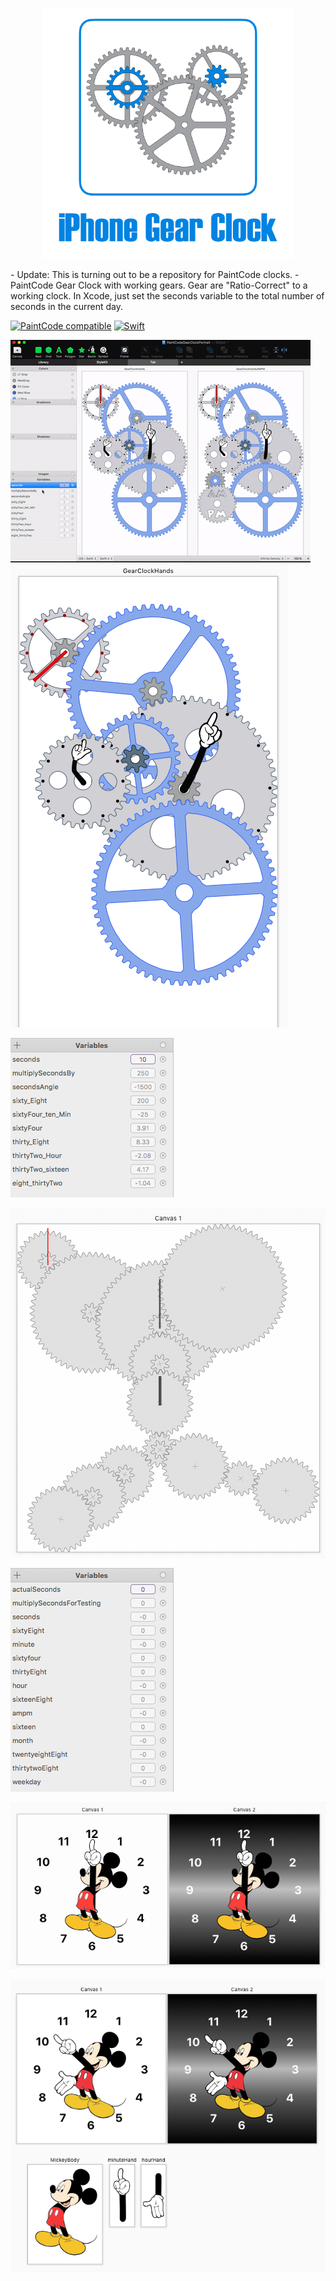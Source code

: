 

<p align="center" >
  <img src="https://raw.githubusercontent.com/evision1/PaintCodeGearClock/master/iOSGearClockLogo.png" width=400px height=401 alt="SwiftDate" title="SwiftDate">
</p>
- Update: This is turning out to be a repository for PaintCode clocks. 
- PaintCode Gear Clock with working gears. Gear are "Ratio-Correct" to a working clock. In Xcode, just set the seconds variable to the total number of seconds in the current day.

[![PaintCode compatible](https://img.shields.io/badge/PaintCode-3.3.1-blue.svg)](https://www.paintcodeapp.com/) [![Swift](https://img.shields.io/badge/Swift-4.0-orange.svg)](https://www.apple.com/swift/) 

![alt text](https://github.com/evision1/PaintCodeGearClock/blob/master/PaintCodeGearClock.gif?raw=true)![alt text](https://github.com/evision1/PaintCodeGearClock/raw/master/Screen%20Shot%202017-11-17%20at%205.33.28%20PM.png)

![alt text](https://raw.githubusercontent.com/evision1/PaintCodeGearClock/master/Screen%20Shot%202017-11-19%20at%208.21.20%20AM.png)


![alt text](https://raw.githubusercontent.com/evision1/PaintCodeGearClock/master/CLOCK_gear_MASTER.gif)

![alt text](https://raw.githubusercontent.com/evision1/PaintCodeGearClock/master/ClockGearsMasterVars.png)

![alt text](https://raw.githubusercontent.com/evision1/PaintCodeGearClock/master/mickey.gif)

![alt text](https://raw.githubusercontent.com/evision1/PaintCodeGearClock/master/Screen%20Shot%202017-12-08%20at%204.57.09%20PM.png)
